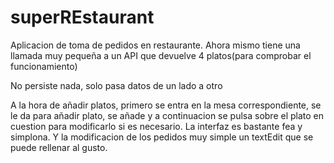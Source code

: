 # superREstaurant

Aplicacion de toma de pedidos en restaurante. Ahora mismo tiene una llamada muy pequeña a un API que devuelve 4 platos(para comprobar el funcionamiento)

No persiste nada, solo pasa datos de un lado a otro

A la hora de añadir platos, primero se entra en la mesa correspondiente, se le da para añadir plato, se añade y a continuacion se pulsa sobre el plato en cuestion para modificarlo si es necesario.
La interfaz es bastante fea y simplona. Y la modificacion de los pedidos muy simple un textEdit que se puede rellenar al gusto.

